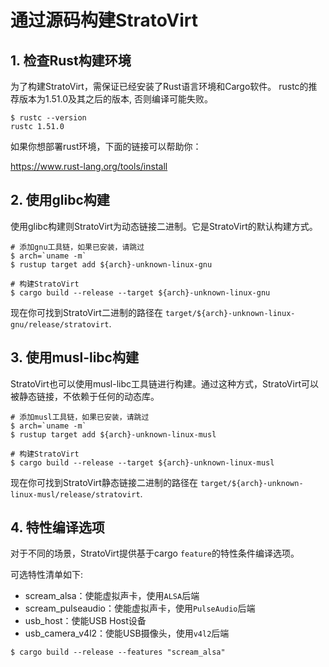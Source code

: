 
# 通过源码构建StratoVirt

## 1. 检查Rust构建环境

为了构建StratoVirt，需保证已经安装了Rust语言环境和Cargo软件。
rustc的推荐版本为1.51.0及其之后的版本, 否则编译可能失败。

```shell
$ rustc --version
rustc 1.51.0
```

如果你想部署rust环境，下面的链接可以帮助你：

<https://www.rust-lang.org/tools/install>

## 2. 使用glibc构建

使用glibc构建则StratoVirt为动态链接二进制。它是StratoVirt的默认构建方式。

```shell
# 添加gnu工具链，如果已安装，请跳过
$ arch=`uname -m`
$ rustup target add ${arch}-unknown-linux-gnu

# 构建StratoVirt
$ cargo build --release --target ${arch}-unknown-linux-gnu
```

现在你可找到StratoVirt二进制的路径在 `target/${arch}-unknown-linux-gnu/release/stratovirt`.

## 3. 使用musl-libc构建

StratoVirt也可以使用musl-libc工具链进行构建。通过这种方式，StratoVirt可以被静态链接，不依赖于任何的动态库。

```shell
# 添加musl工具链，如果已安装，请跳过
$ arch=`uname -m`
$ rustup target add ${arch}-unknown-linux-musl

# 构建StratoVirt
$ cargo build --release --target ${arch}-unknown-linux-musl
```

现在你可找到StratoVirt静态链接二进制的路径在 `target/${arch}-unknown-linux-musl/release/stratovirt`.

## 4. 特性编译选项

对于不同的场景，StratoVirt提供基于cargo `feature`的特性条件编译选项。

可选特性清单如下:

- scream_alsa：使能虚拟声卡，使用`ALSA`后端
- scream_pulseaudio：使能虚拟声卡，使用`PulseAudio`后端
- usb_host：使能USB Host设备
- usb_camera_v4l2：使能USB摄像头，使用`v4l2`后端

```shell
$ cargo build --release --features "scream_alsa"
```

